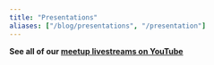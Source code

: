 ```yaml
---
title: "Presentations"
aliases: ["/blog/presentations", "/presentation"]
---
```

**See all of our [meetup livestreams on YouTube](https://www.youtube.com/@NYCMesh/streams)**
